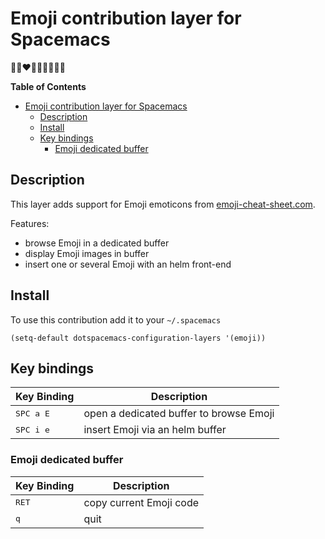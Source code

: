 # Emoji contribution layer for Spacemacs

:blue_heart::green_heart::heart::gift_heart::heartbeat::heartpulse::purple_heart::sparkling_heart::yellow_heart:

<!-- markdown-toc start - Don't edit this section. Run M-x markdown-toc/generate-toc again -->
**Table of Contents**

- [Emoji contribution layer for Spacemacs](#emoji-contribution-layer-for-spacemacs)
    - [Description](#description)
    - [Install](#install)
    - [Key bindings](#key-bindings)
        - [Emoji dedicated buffer](#emoji-dedicated-buffer)

<!-- markdown-toc end -->

## Description

This layer adds support for Emoji emoticons from [emoji-cheat-sheet.com][].

Features:
- browse Emoji in a dedicated buffer
- display Emoji images in buffer
- insert one or several Emoji with an helm front-end

## Install

To use this contribution add it to your `~/.spacemacs`

```elisp
(setq-default dotspacemacs-configuration-layers '(emoji))
```

## Key bindings

Key Binding        | Description
-------------------|------------------------------------------------------------
<kbd>SPC a E</kbd> | open a dedicated buffer to browse Emoji
<kbd>SPC i e</kbd> | insert Emoji via an helm buffer

### Emoji dedicated buffer

Key Binding        | Description
-------------------|------------------------------------------------------------
<kbd>RET</kbd>     | copy current Emoji code
<kbd>q</kbd>       | quit

[emoji-cheat-sheet.com]: http://www.emoji-cheat-sheet.com/
